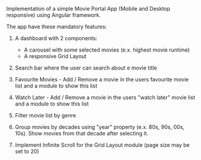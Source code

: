 Implementation of a simple Movie Portal App (Mobile and Desktop responsive) using Angular framework.

The app have these mandatory features: 

1. A dashboard with 2 components:
    - A carousel with some selected movies (e.x. highest movie runtime) 
    - A responsive Grid Layout

2. Search bar where the user can search about e movie title 

3. Favourite Movies - Add / Remove a movie in the users favourite movie list and a module to show this list

4. Watch Later - Add / Remove a movie in the users "watch later" movie list and a module to show this list

5. Filter movie list by genre

6. Group movies by decades using "year" property (e.x. 80s, 90s, 00s, 10s). Show movies from that decade after selecting it.

7. Implement Infinite Scroll for the Grid Layout module (page size may be set to 20) 
